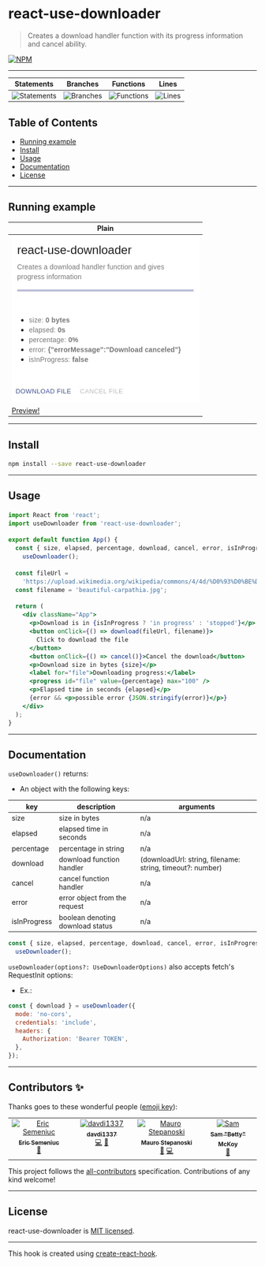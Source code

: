 # react-use-downloader

> Creates a download handler function with its progress information and cancel ability.

[![NPM](https://img.shields.io/npm/v/react-use-downloader.svg)](https://www.npmjs.com/package/react-use-downloader)

---

| Statements                                                                                      | Branches                                                                                 | Functions                                                                                     | Lines                                                                                 |
| ----------------------------------------------------------------------------------------------- | ---------------------------------------------------------------------------------------- | --------------------------------------------------------------------------------------------- | ------------------------------------------------------------------------------------- |
| ![Statements](https://img.shields.io/badge/statements-87.96%25-yellow.svg?style=flat&logo=jest) | ![Branches](https://img.shields.io/badge/branches-72.5%25-red.svg?style=flat&logo=jest) | ![Functions](https://img.shields.io/badge/functions-81.81%25-yellow.svg?style=flat&logo=jest) | ![Lines](https://img.shields.io/badge/lines-88.65%25-yellow.svg?style=flat&logo=jest) |

## Table of Contents

- [Running example](#running-example)
- [Install](#install)
- [Usage](#usage)
- [Documentation](#documentation)
- [License](#license)

---

## Running example

| Plain                                                           |
| --------------------------------------------------------------- |
| ![Example](./assets/readme.gif)                                 |
| [Preview!](https://codesandbox.io/s/react-use-downloader-0zzoq) |

---

## Install

```bash
npm install --save react-use-downloader
```

---

## Usage

```jsx
import React from 'react';
import useDownloader from 'react-use-downloader';

export default function App() {
  const { size, elapsed, percentage, download, cancel, error, isInProgress } =
    useDownloader();

  const fileUrl =
    'https://upload.wikimedia.org/wikipedia/commons/4/4d/%D0%93%D0%BE%D0%B2%D0%B5%D1%80%D0%BB%D0%B0_%D1%96_%D0%9F%D0%B5%D1%82%D1%80%D0%BE%D1%81_%D0%B2_%D0%BF%D1%80%D0%BE%D0%BC%D1%96%D0%BD%D1%8F%D1%85_%D0%B2%D1%80%D0%B0%D0%BD%D1%96%D1%88%D0%BD%D1%8C%D0%BE%D0%B3%D0%BE_%D1%81%D0%BE%D0%BD%D1%86%D1%8F.jpg';
  const filename = 'beautiful-carpathia.jpg';

  return (
    <div className="App">
      <p>Download is in {isInProgress ? 'in progress' : 'stopped'}</p>
      <button onClick={() => download(fileUrl, filename)}>
        Click to download the file
      </button>
      <button onClick={() => cancel()}>Cancel the download</button>
      <p>Download size in bytes {size}</p>
      <label for="file">Downloading progress:</label>
      <progress id="file" value={percentage} max="100" />
      <p>Elapsed time in seconds {elapsed}</p>
      {error && <p>possible error {JSON.stringify(error)}</p>}
    </div>
  );
}
```

---

## Documentation

`useDownloader()` returns:

- An object with the following keys:

| key          | description                      | arguments                                                 |
| ------------ | -------------------------------- | --------------------------------------------------------- |
| size         | size in bytes                    | n/a                                                       |
| elapsed      | elapsed time in seconds          | n/a                                                       |
| percentage   | percentage in string             | n/a                                                       |
| download     | download function handler        | (downloadUrl: string, filename: string, timeout?: number) |
| cancel       | cancel function handler          | n/a                                                       |
| error        | error object from the request    | n/a                                                       |
| isInProgress | boolean denoting download status | n/a                                                       |

```jsx
const { size, elapsed, percentage, download, cancel, error, isInProgress } =
  useDownloader();
```

`useDownloader(options?: UseDownloaderOptions)` also accepts fetch's RequestInit options:

- Ex.:

```jsx
const { download } = useDownloader({
  mode: 'no-cors',
  credentials: 'include',
  headers: {
    Authorization: 'Bearer TOKEN',
  },
});
```

---

## Contributors ✨

Thanks goes to these wonderful people ([emoji key](https://allcontributors.org/docs/en/emoji-key)):

<!-- ALL-CONTRIBUTORS-LIST:START - Do not remove or modify this section -->
<!-- prettier-ignore-start -->
<!-- markdownlint-disable -->
<table>
  <tbody>
    <tr>
      <td align="center" valign="top" width="14.28%"><a href="https://semeniuc.ml/"><img src="https://avatars.githubusercontent.com/u/3838856?v=4?s=100" width="100px;" alt="Eric Semeniuc"/><br /><sub><b>Eric Semeniuc</b></sub></a><br /><a href="#ideas-esemeniuc" title="Ideas, Planning, & Feedback">🤔</a></td>
      <td align="center" valign="top" width="14.28%"><a href="https://github.com/davdi1337"><img src="https://avatars.githubusercontent.com/u/66253422?v=4?s=100" width="100px;" alt="davdi1337"/><br /><sub><b>davdi1337</b></sub></a><br /><a href="https://github.com/the-bugging/react-use-downloader/commits?author=davdi1337" title="Code">💻</a> <a href="https://github.com/the-bugging/react-use-downloader/issues?q=author%3Adavdi1337" title="Bug reports">🐛</a></td>
      <td align="center" valign="top" width="14.28%"><a href="https://heliusit.net"><img src="https://avatars.githubusercontent.com/u/7851219?v=4?s=100" width="100px;" alt="Mauro Stepanoski"/><br /><sub><b>Mauro Stepanoski</b></sub></a><br /><a href="#ideas-mastepanoski" title="Ideas, Planning, & Feedback">🤔</a> <a href="https://github.com/the-bugging/react-use-downloader/commits?author=mastepanoski" title="Code">💻</a></td>
      <td align="center" valign="top" width="14.28%"><a href="http://bzbetty.blogspot.com"><img src="https://avatars.githubusercontent.com/u/533131?v=4?s=100" width="100px;" alt="Sam "Betty" McKoy"/><br /><sub><b>Sam "Betty" McKoy</b></sub></a><br /><a href="https://github.com/the-bugging/react-use-downloader/issues?q=author%3Abzbetty" title="Bug reports">🐛</a></td>
    </tr>
  </tbody>
</table>

<!-- markdownlint-restore -->
<!-- prettier-ignore-end -->

<!-- ALL-CONTRIBUTORS-LIST:END -->

This project follows the [all-contributors](https://github.com/all-contributors/all-contributors) specification. Contributions of any kind welcome!

---

## License

react-use-downloader is [MIT licensed](./LICENSE).

---

This hook is created using [create-react-hook](https://github.com/hermanya/create-react-hook).

